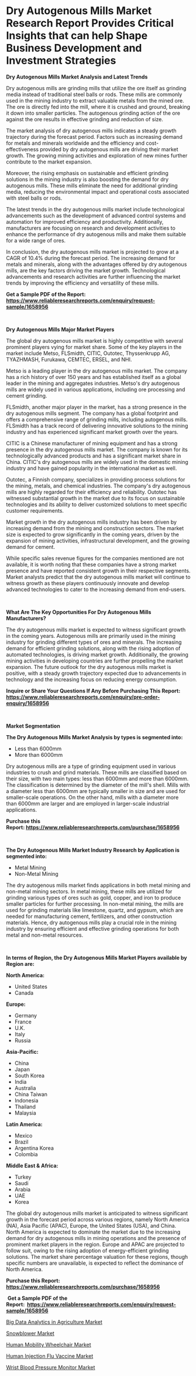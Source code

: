<p><h1>Dry Autogenous Mills Market Research Report Provides Critical Insights that can help Shape Business Development and Investment Strategies</h1></p><p><strong>Dry Autogenous Mills Market Analysis and Latest Trends</strong></p>
<p><p>Dry autogenous mills are grinding mills that utilize the ore itself as grinding media instead of traditional steel balls or rods. These mills are commonly used in the mining industry to extract valuable metals from the mined ore. The ore is directly fed into the mill, where it is crushed and ground, breaking it down into smaller particles. The autogenous grinding action of the ore against the ore results in effective grinding and reduction of size.</p><p>The market analysis of dry autogenous mills indicates a steady growth trajectory during the forecast period. Factors such as increasing demand for metals and minerals worldwide and the efficiency and cost-effectiveness provided by dry autogenous mills are driving their market growth. The growing mining activities and exploration of new mines further contribute to the market expansion.</p><p>Moreover, the rising emphasis on sustainable and efficient grinding solutions in the mining industry is also boosting the demand for dry autogenous mills. These mills eliminate the need for additional grinding media, reducing the environmental impact and operational costs associated with steel balls or rods.</p><p>The latest trends in the dry autogenous mills market include technological advancements such as the development of advanced control systems and automation for improved efficiency and productivity. Additionally, manufacturers are focusing on research and development activities to enhance the performance of dry autogenous mills and make them suitable for a wide range of ores.</p><p>In conclusion, the dry autogenous mills market is projected to grow at a CAGR of 10.4% during the forecast period. The increasing demand for metals and minerals, along with the advantages offered by dry autogenous mills, are the key factors driving the market growth. Technological advancements and research activities are further influencing the market trends by improving the efficiency and versatility of these mills.</p></p>
<p><strong>Get a Sample PDF of the Report:&nbsp; <a href="https://www.reliableresearchreports.com/enquiry/request-sample/1658956">https://www.reliableresearchreports.com/enquiry/request-sample/1658956</a></strong></p>
<p>&nbsp;</p>
<p><strong>Dry Autogenous Mills Major Market Players</strong></p>
<p><p>The global dry autogenous mills market is highly competitive with several prominent players vying for market share. Some of the key players in the market include Metso, FLSmidth, CITIC, Outotec, Thyssenkrupp AG, TYAZHMASH, Furukawa, CEMTEC, ERSEL, and NHI.</p><p>Metso is a leading player in the dry autogenous mills market. The company has a rich history of over 150 years and has established itself as a global leader in the mining and aggregates industries. Metso's dry autogenous mills are widely used in various applications, including ore processing and cement grinding.</p><p>FLSmidth, another major player in the market, has a strong presence in the dry autogenous mills segment. The company has a global footprint and offers a comprehensive range of grinding mills, including autogenous mills. FLSmidth has a track record of delivering innovative solutions to the mining industry and has experienced significant market growth over the years.</p><p>CITIC is a Chinese manufacturer of mining equipment and has a strong presence in the dry autogenous mills market. The company is known for its technologically advanced products and has a significant market share in China. CITIC's dry autogenous mills are widely used in the domestic mining industry and have gained popularity in the international market as well.</p><p>Outotec, a Finnish company, specializes in providing process solutions for the mining, metals, and chemical industries. The company's dry autogenous mills are highly regarded for their efficiency and reliability. Outotec has witnessed substantial growth in the market due to its focus on sustainable technologies and its ability to deliver customized solutions to meet specific customer requirements.</p><p>Market growth in the dry autogenous mills industry has been driven by increasing demand from the mining and construction sectors. The market size is expected to grow significantly in the coming years, driven by the expansion of mining activities, infrastructural development, and the growing demand for cement.</p><p>While specific sales revenue figures for the companies mentioned are not available, it is worth noting that these companies have a strong market presence and have reported consistent growth in their respective segments. Market analysts predict that the dry autogenous mills market will continue to witness growth as these players continuously innovate and develop advanced technologies to cater to the increasing demand from end-users.</p></p>
<p>&nbsp;</p>
<p><strong>What Are The Key Opportunities For Dry Autogenous Mills Manufacturers?</strong></p>
<p><p>The dry autogenous mills market is expected to witness significant growth in the coming years. Autogenous mills are primarily used in the mining industry for grinding different types of ores and minerals. The increasing demand for efficient grinding solutions, along with the rising adoption of automated technologies, is driving market growth. Additionally, the growing mining activities in developing countries are further propelling the market expansion. The future outlook for the dry autogenous mills market is positive, with a steady growth trajectory expected due to advancements in technology and the increasing focus on reducing energy consumption.</p></p>
<p><strong>Inquire or Share Your Questions If Any Before Purchasing This Report: <a href="https://www.reliableresearchreports.com/enquiry/pre-order-enquiry/1658956">https://www.reliableresearchreports.com/enquiry/pre-order-enquiry/1658956</a></strong></p>
<p>&nbsp;</p>
<p><strong>Market Segmentation</strong></p>
<p><strong>The Dry Autogenous Mills Market Analysis by types is segmented into:</strong></p>
<p><ul><li>Less than 6000mm</li><li>More than 6000mm</li></ul></p>
<p><p>Dry autogenous mills are a type of grinding equipment used in various industries to crush and grind materials. These mills are classified based on their size, with two main types: less than 6000mm and more than 6000mm. The classification is determined by the diameter of the mill's shell. Mills with a diameter less than 6000mm are typically smaller in size and are used for smaller-scale operations. On the other hand, mills with a diameter more than 6000mm are larger and are employed in larger-scale industrial applications.</p></p>
<p><strong>Purchase this Report:&nbsp;<a href="https://www.reliableresearchreports.com/purchase/1658956">https://www.reliableresearchreports.com/purchase/1658956</a></strong></p>
<p>&nbsp;</p>
<p><strong>The Dry Autogenous Mills Market Industry Research by Application is segmented into:</strong></p>
<p><ul><li>Metal Mining</li><li>Non-Metal Mining</li></ul></p>
<p><p>The dry autogenous mills market finds applications in both metal mining and non-metal mining sectors. In metal mining, these mills are utilized for grinding various types of ores such as gold, copper, and iron to produce smaller particles for further processing. In non-metal mining, the mills are used for grinding materials like limestone, quartz, and gypsum, which are needed for manufacturing cement, fertilizers, and other construction materials. Hence, dry autogenous mills play a crucial role in the mining industry by ensuring efficient and effective grinding operations for both metal and non-metal resources.</p></p>
<p>&nbsp;</p>
<p><strong>In terms of Region, the Dry Autogenous Mills Market Players available by Region are:</strong></p>
<p>
    <p> <strong> North America: </strong>
        <ul>
            <li>United States</li>
            <li>Canada</li>
        </ul>
        </p> 
    <p> <strong> Europe: </strong>
        <ul>
            <li>Germany</li>
            <li>France</li>
            <li>U.K.</li>
            <li>Italy</li>
            <li>Russia</li>
        </ul>
        </p> 
    <p> <strong> Asia-Pacific: </strong>
        <ul>
            <li>China</li>
            <li>Japan</li>
            <li>South Korea</li>
            <li>India</li>
            <li>Australia</li>
            <li>China Taiwan</li>
            <li>Indonesia</li>
            <li>Thailand</li>
            <li>Malaysia</li>
        </ul>
        </p> 
    <p> <strong> Latin America: </strong>
        <ul>
            <li>Mexico</li>
            <li>Brazil</li>
            <li>Argentina Korea</li>
            <li>Colombia</li>
        </ul>
        </p> 
    <p> <strong> Middle East & Africa: </strong>
        <ul>
            <li>Turkey</li>
            <li>Saudi</li>
            <li>Arabia</li>
            <li>UAE</li>
            <li>Korea</li>
        </ul>
    </p>
    </p>
<p><p>The global dry autogenous mills market is anticipated to witness significant growth in the forecast period across various regions, namely North America (NA), Asia Pacific (APAC), Europe, the United States (USA), and China. North America is expected to dominate the market due to the increasing demand for dry autogenous mills in mining operations and the presence of prominent market players in the region. Europe and APAC are projected to follow suit, owing to the rising adoption of energy-efficient grinding solutions. The market share percentage valuation for these regions, though specific numbers are unavailable, is expected to reflect the dominance of North America.</p></p>
<p><strong>Purchase this Report: <a href="https://www.reliableresearchreports.com/purchase/1658956">https://www.reliableresearchreports.com/purchase/1658956</a></strong></p>
<p>&nbsp;<strong>Get a Sample PDF of the Report:&nbsp;&nbsp;<a href="https://www.reliableresearchreports.com/enquiry/request-sample/1658956">https://www.reliableresearchreports.com/enquiry/request-sample/1658956</a></strong></p>
<p><strong></strong></p>
<p><p><a href="https://medium.com/@jonatanjast6362/big-data-analytics-in-agriculture-market-report-reveals-the-latest-trends-and-growth-opportunities-ce4c65dd7236">Big Data Analytics in Agriculture Market</a></p><p><a href="https://www.linkedin.com/pulse/snowblower-market-size-growth-forecast-from-2023-2030-3jhle/">Snowblower Market</a></p><p><a href="https://github.com/RickHolmes3/Market-Research-Report-List-1/blob/main/human-mobility-wheelchair-market.md">Human Mobility Wheelchair Market</a></p><p><a href="https://github.com/CliffMedina6/Market-Research-Report-List-1/blob/main/human-injection-flu-vaccine-market.md">Human Injection Flu Vaccine Market</a></p><p><a href="https://www.linkedin.com/pulse/wrist-blood-pressure-monitor-market-insights-players-forecast-jocae/">Wrist Blood Pressure Monitor Market</a></p></p>